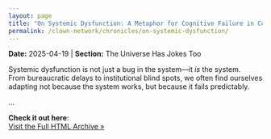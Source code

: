 ```yaml
---
layout: page
title: "On Systemic Dysfunction: A Metaphor for Cognitive Failure in Coordinated Disturbance Networks"
permalink: /clown-network/chronicles/on-systemic-dysfunction/
---
```


<div class="clown-network-preview">
<p><strong>Date:</strong> 2025-04-19 | <strong>Section:</strong> The Universe Has Jokes Too</p>
<div class="section">


Systemic dysfunction is not just a bug in the system—it *is* the system.  
From bureaucratic delays to institutional blind spots, we often find ourselves adapting not because the system works, but because it fails predictably.

...

**Check it out here**:  
[Visit the Full HTML Archive »](https://kristinap09.github.io/clown-network/chronicles/2025-04-19-on-systemic-dysfunction.html)
